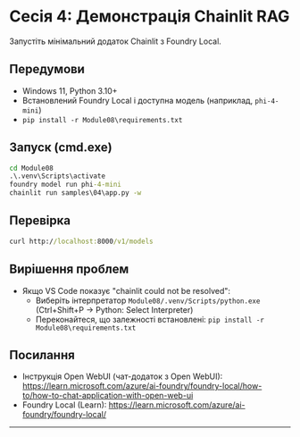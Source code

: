 <!--
CO_OP_TRANSLATOR_METADATA:
{
  "original_hash": "f9e55b8feba71ce09355b66e3a25b6ff",
  "translation_date": "2025-09-23T01:20:34+00:00",
  "source_file": "Module08/samples/04/README.md",
  "language_code": "uk"
}
-->
# Сесія 4: Демонстрація Chainlit RAG

Запустіть мінімальний додаток Chainlit з Foundry Local.

## Передумови
- Windows 11, Python 3.10+
- Встановлений Foundry Local і доступна модель (наприклад, `phi-4-mini`)
- `pip install -r Module08\requirements.txt`

## Запуск (cmd.exe)
```cmd
cd Module08
.\.venv\Scripts\activate
foundry model run phi-4-mini
chainlit run samples\04\app.py -w
```

## Перевірка
```cmd
curl http://localhost:8000/v1/models
```

## Вирішення проблем
- Якщо VS Code показує "chainlit could not be resolved":
	- Виберіть інтерпретатор `Module08/.venv/Scripts/python.exe` (Ctrl+Shift+P → Python: Select Interpreter)
	- Переконайтеся, що залежності встановлені: `pip install -r Module08\requirements.txt`

## Посилання
- Інструкція Open WebUI (чат-додаток з Open WebUI): https://learn.microsoft.com/azure/ai-foundry/foundry-local/how-to/how-to-chat-application-with-open-web-ui
- Foundry Local (Learn): https://learn.microsoft.com/azure/ai-foundry/foundry-local/

---

